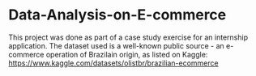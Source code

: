 # Data-Analysis-on-E-commerce
This project was done as part of a case study exercise for an internship application. The dataset used is a well-known public source - an e-commerce operation of Brazilain origin, as listed on Kaggle: https://www.kaggle.com/datasets/olistbr/brazilian-ecommerce  
